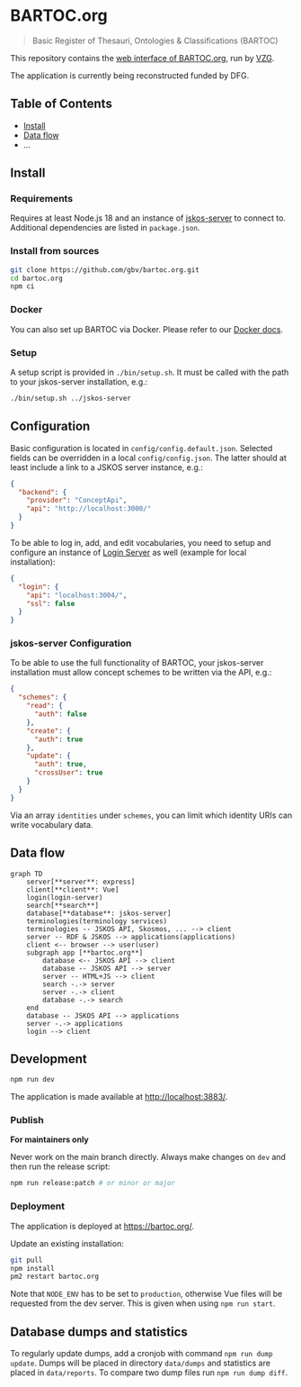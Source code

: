 # BARTOC.org

> Basic Register of Thesauri, Ontologies & Classifications (BARTOC)

This repository contains the [web interface of BARTOC.org](https://bartoc.org), run by [VZG](https://www.gbv.de/).

The application is currently being reconstructed funded by DFG.

## Table of Contents

- [Install](#install)
- [Data flow](#data-flow)
- ...
 
## Install

### Requirements

Requires at least Node.js 18 and an instance of [jskos-server](https://github.com/gbv/jskos-server) to connect to. Additional dependencies are listed in `package.json`.

### Install from sources

~~~sh
git clone https://github.com/gbv/bartoc.org.git
cd bartoc.org
npm ci
~~~

### Docker

You can also set up BARTOC via Docker. Please refer to our [Docker docs](./docker/README.md).

### Setup
A setup script is provided in `./bin/setup.sh`. It must be called with the path to your jskos-server installation, e.g.:

```bash
./bin/setup.sh ../jskos-server
```

## Configuration

Basic configuration is located in `config/config.default.json`. Selected fields can be overridden in a local `config/config.json`. The latter should at least include a link to a JSKOS server instance, e.g.:

~~~json
{
  "backend": {
    "provider": "ConceptApi",
    "api": "http://localhost:3000/"
  }
}
~~~

To be able to log in, add, and edit vocabularies, you need to setup and configure an instance of [Login Server](https://github.com/gbv/login-server) as well (example for local installation):
```json
{
  "login": {
    "api": "localhost:3004/",
    "ssl": false
  }
}
```

### jskos-server Configuration
To be able to use the full functionality of BARTOC, your jskos-server installation must allow concept schemes to be written via the API, e.g.:

```json
{
  "schemes": {
    "read": {
      "auth": false
    },
    "create": {
      "auth": true
    },
    "update": {
      "auth": true,
      "crossUser": true
    }
  }
}
```

Via an array `identities` under `schemes`, you can limit which identity URIs can write vocabulary data.

## Data flow

```mermaid
graph TD
    server[**server**: express]
    client[**client**: Vue]
    login(login-server)
    search[**search**]
    database[**database**: jskos-server]
    terminologies(terminology services)
    terminologies -- JSKOS API, Skosmos, ... --> client
    server -- RDF & JSKOS --> applications(applications)
    client <-- browser --> user(user)
    subgraph app [**bartoc.org**]
        database <-- JSKOS API --> client
        database -- JSKOS API --> server
        server -- HTML+JS --> client
        search -.-> server
        server -.-> client
        database -.-> search
    end
    database -- JSKOS API --> applications
    server -.-> applications
    login --> client
```

## Development

~~~sh
npm run dev
~~~

The application is made available at <http://localhost:3883/>.

### Publish
**For maintainers only**

Never work on the main branch directly. Always make changes on `dev` and then run the release script:

```bash
npm run release:patch # or minor or major
```

### Deployment

The application is deployed at <https://bartoc.org/>.

Update an existing installation:

~~~sh
git pull
npm install
pm2 restart bartoc.org
~~~

Note that `NODE_ENV` has to be set to `production`, otherwise Vue files will be requested from the dev server. This is given when using `npm run start`.

## Database dumps and statistics

To regularly update dumps, add a cronjob with command `npm run dump update`. Dumps will be placed in directory `data/dumps` and statistics are placed in `data/reports`. To compare two dump files run `npm run dump diff`.
